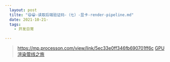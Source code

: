 ```yaml
---
  layout: post
  tilte: "😄😁-读取后端验证码-（七）-显卡-render-pipeline.md"
  date: 2021-10-21-
  tags: 
    - 开发日常

---
```




> https://mp.processon.com/view/link/5ec33e0ff346fb690701ff6c
[GPU渲染管线之旅](https://www.zhihu.com/column/c_1265245746099941376)
